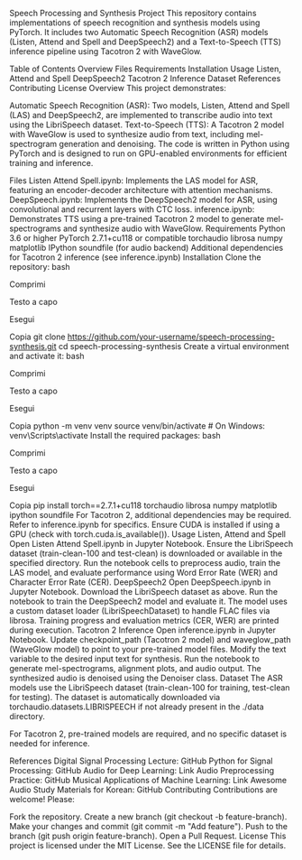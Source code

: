 Speech Processing and Synthesis Project
This repository contains implementations of speech recognition and synthesis models using PyTorch. It includes two Automatic Speech Recognition (ASR) models (Listen, Attend and Spell and DeepSpeech2) and a Text-to-Speech (TTS) inference pipeline using Tacotron 2 with WaveGlow.

Table of Contents
Overview
Files
Requirements
Installation
Usage
Listen, Attend and Spell
DeepSpeech2
Tacotron 2 Inference
Dataset
References
Contributing
License
Overview
This project demonstrates:

Automatic Speech Recognition (ASR): Two models, Listen, Attend and Spell (LAS) and DeepSpeech2, are implemented to transcribe audio into text using the LibriSpeech dataset.
Text-to-Speech (TTS): A Tacotron 2 model with WaveGlow is used to synthesize audio from text, including mel-spectrogram generation and denoising.
The code is written in Python using PyTorch and is designed to run on GPU-enabled environments for efficient training and inference.

Files
Listen Attend Spell.ipynb: Implements the LAS model for ASR, featuring an encoder-decoder architecture with attention mechanisms.
DeepSpeech.ipynb: Implements the DeepSpeech2 model for ASR, using convolutional and recurrent layers with CTC loss.
inference.ipynb: Demonstrates TTS using a pre-trained Tacotron 2 model to generate mel-spectrograms and synthesize audio with WaveGlow.
Requirements
Python 3.6 or higher
PyTorch 2.7.1+cu118 or compatible
torchaudio
librosa
numpy
matplotlib
IPython
soundfile (for audio backend)
Additional dependencies for Tacotron 2 inference (see inference.ipynb)
Installation
Clone the repository:
bash

Comprimi

Testo a capo

Esegui

Copia
git clone https://github.com/your-username/speech-processing-synthesis.git
cd speech-processing-synthesis
Create a virtual environment and activate it:
bash

Comprimi

Testo a capo

Esegui

Copia
python -m venv venv
source venv/bin/activate  # On Windows: venv\Scripts\activate
Install the required packages:
bash

Comprimi

Testo a capo

Esegui

Copia
pip install torch==2.7.1+cu118 torchaudio librosa numpy matplotlib ipython soundfile
For Tacotron 2, additional dependencies may be required. Refer to inference.ipynb for specifics.
Ensure CUDA is installed if using a GPU (check with torch.cuda.is_available()).
Usage
Listen, Attend and Spell
Open Listen Attend Spell.ipynb in Jupyter Notebook.
Ensure the LibriSpeech dataset (train-clean-100 and test-clean) is downloaded or available in the specified directory.
Run the notebook cells to preprocess audio, train the LAS model, and evaluate performance using Word Error Rate (WER) and Character Error Rate (CER).
DeepSpeech2
Open DeepSpeech.ipynb in Jupyter Notebook.
Download the LibriSpeech dataset as above.
Run the notebook to train the DeepSpeech2 model and evaluate it. The model uses a custom dataset loader (LibriSpeechDataset) to handle FLAC files via librosa.
Training progress and evaluation metrics (CER, WER) are printed during execution.
Tacotron 2 Inference
Open inference.ipynb in Jupyter Notebook.
Update checkpoint_path (Tacotron 2 model) and waveglow_path (WaveGlow model) to point to your pre-trained model files.
Modify the text variable to the desired input text for synthesis.
Run the notebook to generate mel-spectrograms, alignment plots, and audio output. The synthesized audio is denoised using the Denoiser class.
Dataset
The ASR models use the LibriSpeech dataset (train-clean-100 for training, test-clean for testing). The dataset is automatically downloaded via torchaudio.datasets.LIBRISPEECH if not already present in the ./data directory.

For Tacotron 2, pre-trained models are required, and no specific dataset is needed for inference.

References
Digital Signal Processing Lecture: GitHub
Python for Signal Processing: GitHub
Audio for Deep Learning: Link
Audio Preprocessing Practice: GitHub
Musical Applications of Machine Learning: Link
Awesome Audio Study Materials for Korean: GitHub
Contributing
Contributions are welcome! Please:

Fork the repository.
Create a new branch (git checkout -b feature-branch).
Make your changes and commit (git commit -m "Add feature").
Push to the branch (git push origin feature-branch).
Open a Pull Request.
License
This project is licensed under the MIT License. See the LICENSE file for details.
